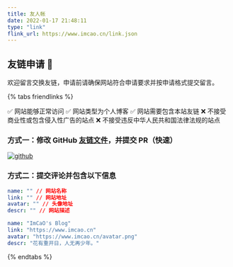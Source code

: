 ```yaml
---
title: 友人帐
date: 2022-01-17 21:48:11
type: "link"
flink_url: https://www.imcao.cn/link.json
---
```


## 友链申请 🚀

欢迎留言交换友链，申请前请确保网站符合申请要求并按申请格式提交留言。

{% tabs friendlinks %}

<!-- tab 申请要求 -->

✅ 网站能够正常访问
✅ 网站类型为个人博客
✅ 网站需要包含本站友链
❌ 不接受商业性或包含侵入性广告的站点
❌ 不接受违反中华人民共和国法律法规的站点

<!-- endtab -->

<!-- tab 申请方式 -->

### 方式一：修改 GitHub [友链文件](https://github.com/ImCa0/ImCaO-blog-hexo/edit/master/source/link.json)，并提交 PR（快速）

[![github](https://cdn.imcao.cn/source/link/github.png)](https://github.com/ImCa0/ImCaO-blog-hexo/edit/master/source/link.json)

### 方式二：提交评论并包含以下信息

```yml
name: "" // 网站名称
link: "" // 网站地址
avatar: "" // 头像地址
descr: "" // 网站描述
```

<!-- endtab -->

<!-- tab 本站信息 -->

```yml
name: "ImCaO's Blog"
link: "https://www.imcao.cn"
avatar: "https://www.imcao.cn/avatar.png"
descr: "花有重开日，人无再少年。"
```

<!-- endtab -->

{% endtabs %}
